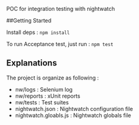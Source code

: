 POC for integration testing with nightwatch

##Getting Started

Install deps :
`npm install`

To run Acceptance test, just run :
`npm test`

## Explanations

The project is organize as following :
 * nw/logs : Selenium log
 * nw/reports : xUnit reports
 * nw/tests : Test suites
 * nightwatch.json : Nightwatch configuration file
 * nightwatch.gloabls.js : Nightwatch globals file
